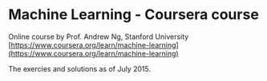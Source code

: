 # Machine Learning - Coursera course 

Online course by Prof. Andrew Ng, Stanford University     
[https://www.coursera.org/learn/machine-learning](https://www.coursera.org/learn/machine-learning)

The exercies and solutions as of July 2015.
